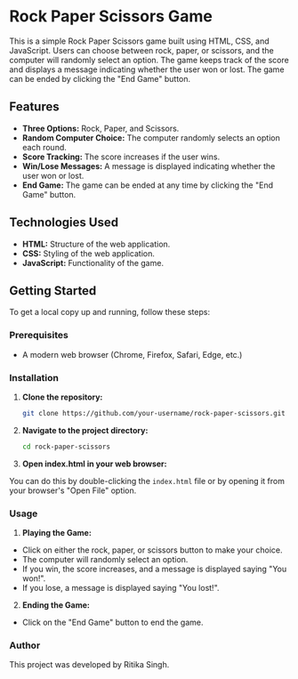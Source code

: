 # Rock Paper Scissors Game

This is a simple Rock Paper Scissors game built using HTML, CSS, and JavaScript. Users can choose between rock, paper, or scissors, and the computer will randomly select an option. The game keeps track of the score and displays a message indicating whether the user won or lost. The game can be ended by clicking the "End Game" button.

## Features

- **Three Options:** Rock, Paper, and Scissors.
- **Random Computer Choice:** The computer randomly selects an option each round.
- **Score Tracking:** The score increases if the user wins.
- **Win/Lose Messages:** A message is displayed indicating whether the user won or lost.
- **End Game:** The game can be ended at any time by clicking the "End Game" button.

## Technologies Used

- **HTML:** Structure of the web application.
- **CSS:** Styling of the web application.
- **JavaScript:** Functionality of the game.

## Getting Started

To get a local copy up and running, follow these steps:

### Prerequisites

- A modern web browser (Chrome, Firefox, Safari, Edge, etc.)

### Installation

1. **Clone the repository:**

   ```bash
   git clone https://github.com/your-username/rock-paper-scissors.git

2. **Navigate to the project directory:**

   ```bash
   cd rock-paper-scissors
   
3. **Open index.html in your web browser:**

You can do this by double-clicking the `index.html` file or by opening it from your browser's "Open File" option.

### Usage
1. **Playing the Game:**

- Click on either the rock, paper, or scissors button to make your choice.
- The computer will randomly select an option.
- If you win, the score increases, and a message is displayed saying "You won!".
- If you lose, a message is displayed saying "You lost!".

2. **Ending the Game:**

- Click on the "End Game" button to end the game.

### Author
This project was developed by Ritika Singh. 
